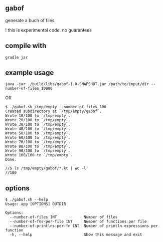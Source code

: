 ## gabof

generate a buch of files

! this is experimental code. no guarantees

## compile with

```
gradle jar
```

## example usage

```
java -jar ./build/libs/gabof-1.0-SNAPSHOT.jar /path/to/input/dir --number-of-files 10000
```

OR

```
$ ./gabof.sh /tmp/empty --number-of-files 100
Created subdirectory at `/tmp/empty/gabof`.
Wrote 10/100 to `/tmp/empty`.
Wrote 20/100 to `/tmp/empty`.
Wrote 30/100 to `/tmp/empty`.
Wrote 40/100 to `/tmp/empty`.
Wrote 50/100 to `/tmp/empty`.
Wrote 60/100 to `/tmp/empty`.
Wrote 70/100 to `/tmp/empty`.
Wrote 80/100 to `/tmp/empty`.
Wrote 90/100 to `/tmp/empty`.
Wrote 100/100 to `/tmp/empty`.
Done.

//$ ls /tmp/empty/gabof/*.kt | wc -l
//100
```

## options

```
$ ./gabof.sh --help
Usage: app [OPTIONS] OUTDIR

Options:
  --number-of-files INT            Number of files
  --number-of-fns-per-file INT     Number of functions per file
  --number-of-printlns-per-fn INT  Number of println expressions per function
  -h, --help                       Show this message and exit
```

